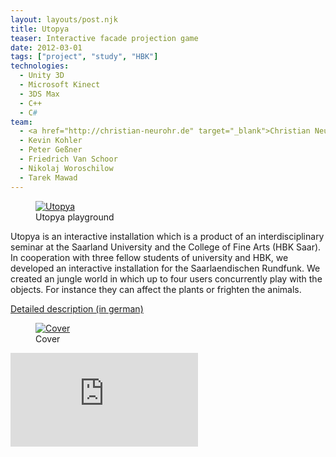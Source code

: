 ```yaml
---
layout: layouts/post.njk
title: Utopya
teaser: Interactive facade projection game
date: 2012-03-01
tags: ["project", "study", "HBK"]
technologies:
  - Unity 3D
  - Microsoft Kinect
  - 3DS Max
  - C++
  - C#
team:
  - <a href="http://christian-neurohr.de" target="_blank">Christian Neurohr</a>
  - Kevin Kohler
  - Peter Geßner
  - Friedrich Van Schoor
  - Nikolaj Woroschilow
  - Tarek Mawad
---
```


<figure>
      <a href="{{'/assets/projects/utopya/Utopya.png' | url}}" target="_blank">
          <img src="{{'/assets/projects/utopya/Utopya.png' | url}}" alt="Utopya"/>
      </a>
      <figcaption>Utopya playground</figcaption>
</figure>

Utopya is an interactive installation which is a product of an interdisciplinary seminar at the Saarland University and the College of Fine Arts (HBK Saar). In cooperation with three fellow students of university and HBK, we developed an interactive installation for the Saarlaendischen Rundfunk. We created an jungle world in which up to four users concurrently play with the objects. For instance they can affect the plants or frighten the animals.

<a href="{{'/assets/projects/utopya/Dokumentation.pdf' | url}}" target="_blank">Detailed description (in german)</a>

<figure>
      <a href="{{'/assets/projects/utopya/utopya_cover.png' | url}}" target="_blank">
          <img src="{{'/assets/projects/utopya/utopya_cover.png' | url}}" alt="Cover" />
      </a>
      <figcaption>Cover</figcaption>
</figure>


<iframe src="https://www.youtube.com/embed/ama_H-hB7Xs" title="video" frameborder="0" allowfullscreen></iframe